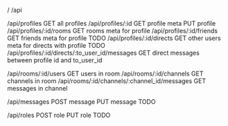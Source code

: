 /
/api

/api/profiles  GET all profiles
/api/profiles/:id GET profile meta  PUT profile
/api/profiles/:id/rooms GET rooms meta for profile
/api/profiles/:id/friends GET friends meta for profile TODO
/api/profiles/:id/directs GET other users meta for directs with profile TODO
/api/profiles/:id/directs/:to_user_id/messages GET direct messages between profile id and to_user_id

/api/rooms/:id/users  GET users in room
/api/rooms/:id/channels  GET channels in room
/api/rooms/:id/channels/:channel_id/messages  GET messages in channel

/api/messages  POST message  PUT message TODO

/api/roles POST role  PUT role TODO
